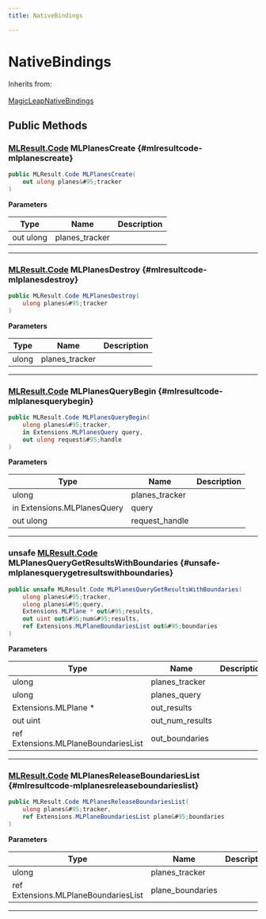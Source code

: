 ```yaml
---
title: NativeBindings

---
```


# NativeBindings







Inherits from: <br></br>[MagicLeapNativeBindings](/unity-api/api/UnityEngine.XR.MagicLeap.Native/MagicLeapNativeBindings/UnityEngine.XR.MagicLeap.Native.MagicLeapNativeBindings.md)




## Public Methods

### [MLResult.Code](/unity-api/api/UnityEngine.XR.MagicLeap/UnityEngine.XR.MagicLeap.MLResult.md#enums-code) MLPlanesCreate {#mlresultcode-mlplanescreate}

```csharp
public MLResult.Code MLPlanesCreate(
    out ulong planes&#95;tracker
)
```


**Parameters**

| Type | Name  | Description  | 
|--|--|--|
| out ulong |planes&#95;tracker||






-----------

### [MLResult.Code](/unity-api/api/UnityEngine.XR.MagicLeap/UnityEngine.XR.MagicLeap.MLResult.md#enums-code) MLPlanesDestroy {#mlresultcode-mlplanesdestroy}

```csharp
public MLResult.Code MLPlanesDestroy(
    ulong planes&#95;tracker
)
```


**Parameters**

| Type | Name  | Description  | 
|--|--|--|
| ulong |planes&#95;tracker||






-----------

### [MLResult.Code](/unity-api/api/UnityEngine.XR.MagicLeap/UnityEngine.XR.MagicLeap.MLResult.md#enums-code) MLPlanesQueryBegin {#mlresultcode-mlplanesquerybegin}

```csharp
public MLResult.Code MLPlanesQueryBegin(
    ulong planes&#95;tracker,
    in Extensions.MLPlanesQuery query,
    out ulong request&#95;handle
)
```


**Parameters**

| Type | Name  | Description  | 
|--|--|--|
| ulong |planes&#95;tracker||
| in Extensions.MLPlanesQuery |query||
| out ulong |request&#95;handle||






-----------

### unsafe [MLResult.Code](/unity-api/api/UnityEngine.XR.MagicLeap/UnityEngine.XR.MagicLeap.MLResult.md#enums-code) MLPlanesQueryGetResultsWithBoundaries {#unsafe-mlplanesquerygetresultswithboundaries}

```csharp
public unsafe MLResult.Code MLPlanesQueryGetResultsWithBoundaries(
    ulong planes&#95;tracker,
    ulong planes&#95;query,
    Extensions.MLPlane * out&#95;results,
    out uint out&#95;num&#95;results,
    ref Extensions.MLPlaneBoundariesList out&#95;boundaries
)
```


**Parameters**

| Type | Name  | Description  | 
|--|--|--|
| ulong |planes&#95;tracker||
| ulong |planes&#95;query||
| Extensions.MLPlane &#42; |out&#95;results||
| out uint |out&#95;num&#95;results||
| ref Extensions.MLPlaneBoundariesList |out&#95;boundaries||






-----------

### [MLResult.Code](/unity-api/api/UnityEngine.XR.MagicLeap/UnityEngine.XR.MagicLeap.MLResult.md#enums-code) MLPlanesReleaseBoundariesList {#mlresultcode-mlplanesreleaseboundarieslist}

```csharp
public MLResult.Code MLPlanesReleaseBoundariesList(
    ulong planes&#95;tracker,
    ref Extensions.MLPlaneBoundariesList plane&#95;boundaries
)
```


**Parameters**

| Type | Name  | Description  | 
|--|--|--|
| ulong |planes&#95;tracker||
| ref Extensions.MLPlaneBoundariesList |plane&#95;boundaries||






-----------

